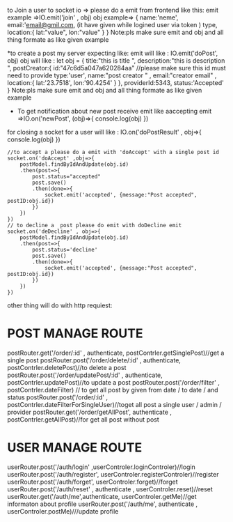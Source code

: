to Join a user to socket io =>
    please do a emit from frontend like this:
        emit example =>IO.emit('join' , obj)
        obj example=> {
            name:'neme', 
            email:'email@gmil.com, (it  have given while  logined user  via token )
            type, 
            location:{
                lat:"value", 
                lon:"value"
                }
            }
Note:pls make sure  emit and  obj  and all thing  formate as like given example


*to create a post my server expecting like:
    emit  will like :   IO.emit('doPost',  obj)
    obj  will like  : let obj = {
            title:"this is title ",
            description:"this is description ",
            postCreator:{
                id:"47c6d5a047a620284aa" //please make sure this id must need  to provide
                type:'user',
                name:"post creator " , 
                email:"creator email" , 
                location:{
                    lat:'23.7518', 
                    lon:'90.4254'
                }
            },
            providerId:5343,
            status:'Accepted'
        }
Note:pls make sure  emit and  obj  and all thing  formate as like given example


* To get notification about new post receive emit like 
    aaccepting emit =>IO.on('newPost', (obj)=>{
                                console.log(obj)
                            })

for closing a socket  for a user will like :
        IO.on('doPostResult' , obj=>{
            console.log(obj)
        })
 

    //to accept a please do a emit with 'doAccept' with a single post id 
    socket.on('doAccept' ,obj=>{
        postModel.findByIdAndUpdate(obj.id)
        .then(post=>{
            post.status="accepted"
            post.save()
            .then(done=>{
                socket.emit('accepted', {message:"Post accepted", postID:obj.id})
            })
        })
    })
    // to decline a  post please do emit with doDecline emit
    socket.on('deDecline' , obj=>{
        postModel.findByIdAndUpdate(obj.id)
        .then(post=>{
            post.status='decline'
            post.save()
            .then(done=>{
                socket.emit('accepted', {message:"Post accepted", postID:obj.id})
            })
        })
    })

 other thing will do with http requiest:
 

POST MANAGE  ROUTE 
=====================



postRouter.get('/order/:id' , authenticate, postContrler.getSinglePost)//get a single post
postRouter.post('/order/delete/:id' , authenticate, postContrler.deletePost)//to delete a post
postRouter.post('/order/updatePost/:id' , authenticate, postContrler.updatePost)//to update a post
postRouter.post('/order/filter' , postContrler.dateFilter) // to get all post by given from date / to date /  and status 
postRouter.post('/order/:id' , postContrler.dateFilterForSingleUser)//toget all post a single user / admin / provider
postRouter.get('/order/getAllPost', authenticate , postContrler.getAllPost)//for get all post  without post
 


USER MANAGE ROUTE
=====================
userRouter.post('/auth/login' ,userControler.loginControler)//login
userRouter.post('/auth/register', userControler.registerControler)//register
userRouter.post('/auth/forget',   userControler.forget)//forget
userRouter.post('/auth/reset' , authenticate , userControler.reset)//reset
userRouter.get('/auth/me',authenticate, userControler.getMe)//get informaton about profile
userRouter.post('/auth/me', authenticate , userControler.postMe)///update profile 